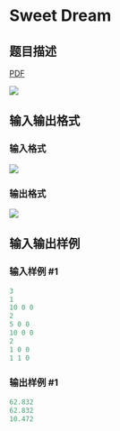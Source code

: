# Sweet Dream

## 题目描述

[problemUrl]: https://uva.onlinejudge.org/index.php?option=com_onlinejudge&Itemid=8&category=21&page=show_problem&problem=1910

[PDF](https://uva.onlinejudge.org/external/109/p10969.pdf)

![](https://cdn.luogu.com.cn/upload/vjudge_pic/UVA10969/ee3e2a2c297df76276018ca3aed3fd77d86930f0.png)

## 输入输出格式

### 输入格式

![](https://cdn.luogu.com.cn/upload/vjudge_pic/UVA10969/3977feadf11fe1b9b9ff05de1e08cf57f9932089.png)

### 输出格式

![](https://cdn.luogu.com.cn/upload/vjudge_pic/UVA10969/ffd3d0fd2e0e0af54a754effc880aaa64e7999c3.png)

## 输入输出样例

### 输入样例 #1

```cpp
3
1
10 0 0
2
5 0 0
10 0 0
2
1 0 0
1 1 0
```


### 输出样例 #1

```cpp
62.832
62.832
10.472
```


